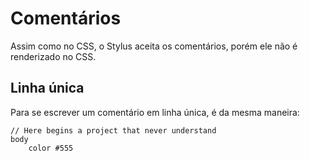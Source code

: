 # Comentários

Assim como no CSS, o Stylus aceita os comentários, porém ele não é renderizado no CSS.

## Linha única

Para se escrever um comentário em linha única, é da mesma maneira:

```
// Here begins a project that never understand
body
	color #555
```
